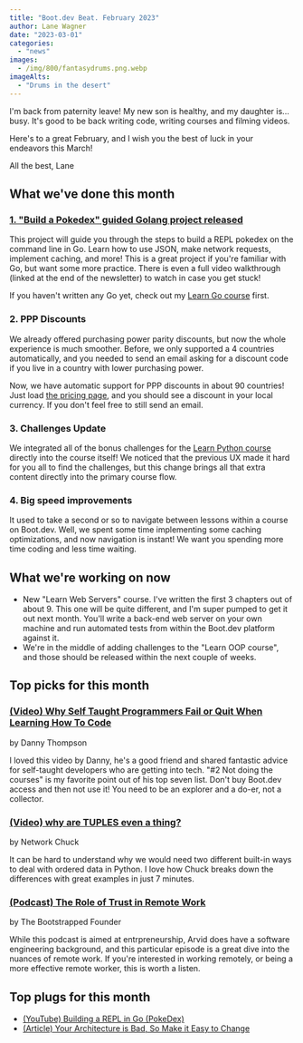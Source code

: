 ```yaml
---
title: "Boot.dev Beat. February 2023"
author: Lane Wagner
date: "2023-03-01"
categories:
  - "news"
images:
  - /img/800/fantasydrums.png.webp
imageAlts:
  - "Drums in the desert"
---
```


I'm back from paternity leave! My new son is healthy, and my daughter is... busy. It's good to be back writing code, writing courses and filming videos.

Here's to a great February, and I wish you the best of luck in your endeavors this March!

All the best, Lane

## What we've done this month

### [1. "Build a Pokedex" guided Golang project released](https://boot.dev/courses/build-pokedex-cli)

This project will guide you through the steps to build a REPL pokedex on the command line in Go. Learn how to use JSON, make network requests, implement caching, and more! This is a great project if you're familiar with Go, but want some more practice. There is even a full video walkthrough (linked at the end of the newsletter) to watch in case you get stuck!

If you haven't written any Go yet, check out my [Learn Go course](https://boot.dev/courses/learn-golang) first.

### 2. PPP Discounts

We already offered purchasing power parity discounts, but now the whole experience is much smoother. Before, we only supported a 4 countries automatically, and you needed to send an email asking for a discount code if you live in a country with lower purchasing power.

Now, we have automatic support for PPP discounts in about 90 countries! Just load [the pricing page](https://boot.dev/pricing), and you should see a discount in your local currency. If you don't feel free to still send an email.

### 3. Challenges Update

We integrated all of the bonus challenges for the [Learn Python course](https://boot.dev/courses/learn-python) directly into the course itself! We noticed that the previous UX made it hard for you all to find the challenges, but this change brings all that extra content directly into the primary course flow.

### 4. Big speed improvements

It used to take a second or so to navigate between lessons within a course on Boot.dev. Well, we spent some time implementing some caching optimizations, and now navigation is instant! We want you spending more time coding and less time waiting.

## What we're working on now

* New "Learn Web Servers" course. I've written the first 3 chapters out of about 9. This one will be quite different, and I'm super pumped to get it out next month. You'll write a back-end web server on your own machine and run automated tests from within the Boot.dev platform against it.
* We're in the middle of adding challenges to the "Learn OOP course", and those should be released within the next couple of weeks.

## Top picks for this month

### [(Video) Why Self Taught Programmers Fail or Quit When Learning How To Code](https://www.youtube.com/watch?v=6vSIB-BW0qc)

by Danny Thompson

I loved this video by Danny, he's a good friend and shared fantastic advice for self-taught developers who are getting into tech. "#2 Not doing the courses" is my favorite point out of his top seven list. Don't buy Boot.dev access and then not use it! You need to be an explorer and a do-er, not a collector.

### [(Video) why are TUPLES even a thing?](https://www.youtube.com/watch?v=fR_D_KIAYrE)

by Network Chuck

It can be hard to understand why we would need two different built-in ways to deal with ordered data in Python. I love how Chuck breaks down the differences with great examples in just 7 minutes.

### [(Podcast) The Role of Trust in Remote Work](https://bootstrapped-founder.transistor.fm/episodes/181-the-role-of-trust-in-remote-work)

by The Bootstrapped Founder

While this podcast is aimed at entrpreneurship, Arvid does have a software engineering background, and this particular episode is a great dive into the nuances of remote work. If you're interested in working remotely, or being a more effective remote worker, this is worth a listen.

## Top plugs for this month

* [(YouTube) Building a REPL in Go (PokeDex)](https://www.youtube.com/watch?v=8yrmAGcCnKg)
* [(Article) Your Architecture is Bad, So Make it Easy to Change](https://blog.boot.dev/clean-code/make-architecture-easy-to-change/)
